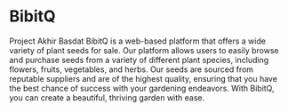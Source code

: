 # BibitQ
Project Akhir Basdat
BibitQ is a web-based platform that offers a wide variety of plant seeds for sale. Our platform allows users to easily browse and purchase seeds from a variety of different plant species, including flowers, fruits, vegetables, and herbs. Our seeds are sourced from reputable suppliers and are of the highest quality, ensuring that you have the best chance of success with your gardening endeavors. With BibitQ, you can create a beautiful, thriving garden with ease.
